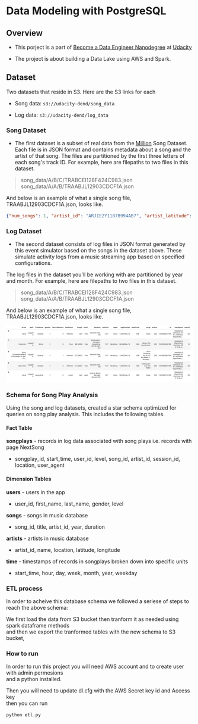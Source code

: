# Data Modeling with PostgreSQL

## Overview

- This porject is a part of [Become a Data Engineer Nanodegree](https://www.udacity.com/course/data-engineer-nanodegree--nd027) at [Udacity](https://www.udacity.com)

- The project is about building a Data Lake using AWS and Spark.

## Dataset

Two datasets that reside in S3. Here are the S3 links for each

- Song data: `s3://udacity-dend/song_data`

- Log data: `s3://udacity-dend/log_data`

### Song Dataset

- The first dataset is a subset of real data from the [Million](https://labrosa.ee.columbia.edu/millionsong/) Song Dataset. Each file is in JSON format and contains metadata about a song and the artist of that song. The files are partitioned by the first three letters of each song's track ID. For example, here are filepaths to two files in this dataset.

> song_data/A/B/C/TRABCEI128F424C983.json</br>
> song_data/A/A/B/TRAABJL12903CDCF1A.json

And below is an example of what a single song file, TRAABJL12903CDCF1A.json, looks like.

```json
{"num_songs": 1, "artist_id": "ARJIE2Y1187B994AB7", "artist_latitude": null, "artist_longitude": null, "artist_location": "", "artist_name": "Line Renaud", "song_id": "SOUPIRU12A6D4FA1E1", "title": "Der Kleine Dompfaff", "duration": 152.92036, "year": 0}
```

### Log Dataset

- The second dataset consists of log files in JSON format generated by this event simulator based on the songs in the dataset above. These simulate activity logs from a music streaming app based on specified configurations.

The log files in the dataset you'll be working with are partitioned by year and month. For example, here are filepaths to two files in this dataset.

> song_data/A/B/C/TRABCEI128F424C983.json</br>
> song_data/A/A/B/TRAABJL12903CDCF1A.json

And below is an example of what a single song file, TRAABJL12903CDCF1A.json, looks like.

![log data image](log-data.png)

### Schema for Song Play Analysis

Using the song and log datasets, created a star schema optimized for queries on song play analysis. This includes the following tables.

#### Fact Table

**songplays** - records in log data associated with song plays i.e. records with page NextSong

- songplay_id, start_time, user_id, level, song_id, artist_id, session_id, location, user_agent

#### Dimension Tables

**users** - users in the app

- user_id, first_name, last_name, gender, level

**songs** - songs in music database

- song_id, title, artist_id, year, duration

**artists** - artists in music database

- artist_id, name, location, latitude, longitude

**time** - timestamps of records in songplays broken down into specific units

- start_time, hour, day, week, month, year, weekday

### ETL process

In order to acheive this database schema we followed a seriese of steps to reach the above schema:

We first load the data from S3 bucket then tranform it as needed using spark dataframe methods</br>
and then we export the tranformed tables with the new schema to S3 bucket,

### How to run

In order to run this project you will need AWS account and to create user with admin permesions</br>
and a python installed.

Then you will need to update dl.cfg with the AWS Secret key id and Access key</br>
then you can run

```bash
python etl.py
```
